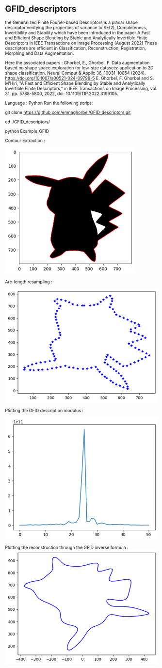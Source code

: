 # GFID_descriptors
the Generalized Finite Fourier-based Descriptors is a planar shape descriptor verifying the properties of variance to SE(2), Completeness, Invertibility and Stability which have been introduced in the paper A Fast and Efficient Shape Blending by Stable and Analytically Invertible Finite Descriptors in IEEE Transactions on Image Processing (August 2022)
These descriptors are efficient in Classification, Reconstruction, Registration, Morphing and Data Augmentation. 

Here the associated papers : 
Ghorbel, E., Ghorbel, F. Data augmentation based on shape space exploration for low-size datasets: application to 2D shape classification. Neural Comput & Applic 36, 10031–10054 (2024). https://doi.org/10.1007/s00521-024-09798-5
E. Ghorbel, F. Ghorbel and S. M’Hiri, "A Fast and Efficient Shape Blending by Stable and Analytically Invertible Finite Descriptors," in IEEE Transactions on Image Processing, vol. 31, pp. 5788-5800, 2022, doi: 10.1109/TIP.2022.3199105.

Language : Python
Run the following script : 

git clone https://github.com/emnaghorbel/GFID_descriptors.git

cd ./GFID_descriptors/

python Example_GFID


Contour Extraction :

![Extraction_de_contour](extraction_pikachu.png)


Arc-length resampling :

![Extraction_de_contour](resampling_pikachu.png)


Plotting the GFID description modulus :

![GFID_mod](GFID_mods.png)

Plotting the reconstruction through the GFID inverse formula :
![Reconstruction](Reconstruction.png)
